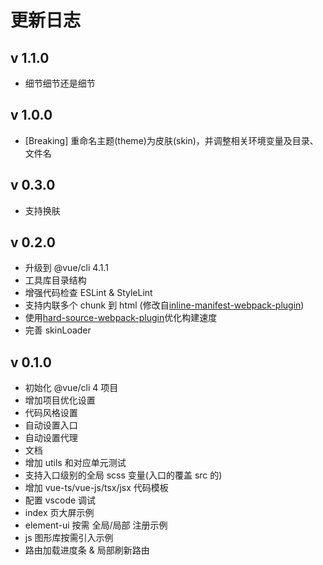 # 更新日志

## v 1.1.0

- 细节细节还是细节

## v 1.0.0

- [Breaking] 重命名主题(theme)为皮肤(skin)，并调整相关环境变量及目录、文件名

## v 0.3.0

- 支持换肤

## v 0.2.0

- 升级到 @vue/cli 4.1.1
- 工具库目录结构
- 增强代码检查 ESLint & StyleLint
- 支持内联多个 chunk 到 html (修改自[inline-manifest-webpack-plugin](https://github.com/szrenwei/inline-manifest-webpack-plugin))
- 使用[hard-source-webpack-plugin](https://github.com/mzgoddard/hard-source-webpack-plugin)优化构建速度
- 完善 skinLoader

## v 0.1.0

- 初始化 @vue/cli 4 项目
- 增加项目优化设置
- 代码风格设置
- 自动设置入口
- 自动设置代理
- 文档
- 增加 utils 和对应单元测试
- 支持入口级别的全局 scss 变量(入口的覆盖 src 的)
- 增加 vue-ts/vue-js/tsx/jsx 代码模板
- 配置 vscode 调试
- index 页大屏示例
- element-ui 按需 全局/局部 注册示例
- js 图形库按需引入示例
- 路由加载进度条 & 局部刷新路由
